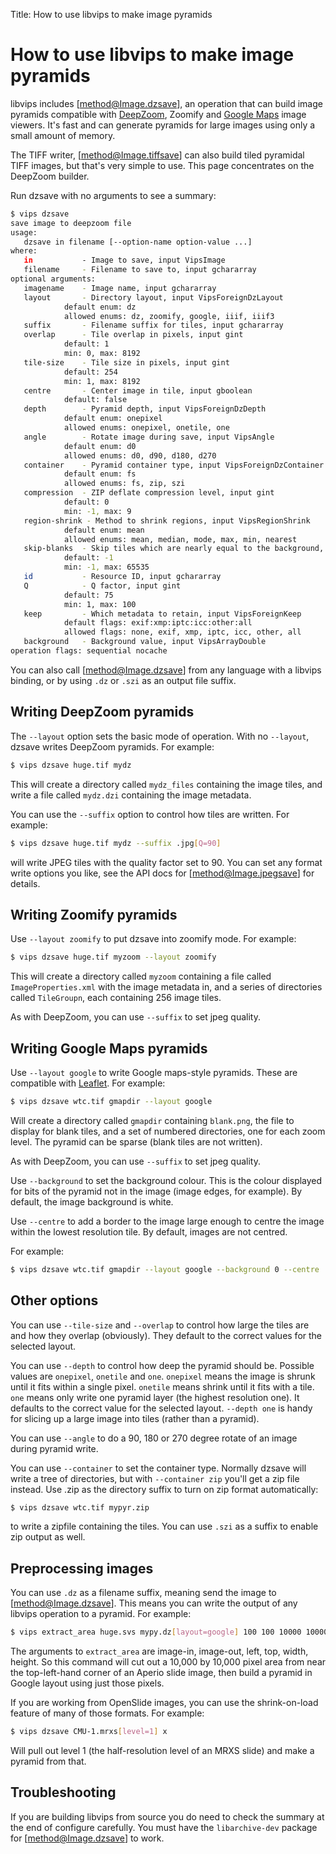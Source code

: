 Title: How to use libvips to make image pyramids

# How to use libvips to make image pyramids

libvips includes [method@Image.dzsave], an operation that can build image
pyramids compatible with [DeepZoom](http://en.wikipedia.org/wiki/Deep_Zoom),
Zoomify and [Google Maps](https://developers.google.com/maps) image viewers.
It's fast and can generate pyramids for large images using only a small amount
of memory.

The TIFF writer, [method@Image.tiffsave] can also build tiled pyramidal TIFF
images, but that's very simple to use. This page concentrates on the DeepZoom
builder.

Run dzsave with no arguments to see a summary:

```bash
$ vips dzsave
save image to deepzoom file
usage:
   dzsave in filename [--option-name option-value ...]
where:
   in           - Image to save, input VipsImage
   filename     - Filename to save to, input gchararray
optional arguments:
   imagename    - Image name, input gchararray
   layout       - Directory layout, input VipsForeignDzLayout
			default enum: dz
			allowed enums: dz, zoomify, google, iiif, iiif3
   suffix       - Filename suffix for tiles, input gchararray
   overlap      - Tile overlap in pixels, input gint
			default: 1
			min: 0, max: 8192
   tile-size    - Tile size in pixels, input gint
			default: 254
			min: 1, max: 8192
   centre       - Center image in tile, input gboolean
			default: false
   depth        - Pyramid depth, input VipsForeignDzDepth
			default enum: onepixel
			allowed enums: onepixel, onetile, one
   angle        - Rotate image during save, input VipsAngle
			default enum: d0
			allowed enums: d0, d90, d180, d270
   container    - Pyramid container type, input VipsForeignDzContainer
			default enum: fs
			allowed enums: fs, zip, szi
   compression  - ZIP deflate compression level, input gint
			default: 0
			min: -1, max: 9
   region-shrink - Method to shrink regions, input VipsRegionShrink
			default enum: mean
			allowed enums: mean, median, mode, max, min, nearest
   skip-blanks  - Skip tiles which are nearly equal to the background, input gint
			default: -1
			min: -1, max: 65535
   id           - Resource ID, input gchararray
   Q            - Q factor, input gint
			default: 75
			min: 1, max: 100
   keep         - Which metadata to retain, input VipsForeignKeep
			default flags: exif:xmp:iptc:icc:other:all
			allowed flags: none, exif, xmp, iptc, icc, other, all
   background   - Background value, input VipsArrayDouble
operation flags: sequential nocache
```

You can also call [method@Image.dzsave] from any language with a libvips
binding, or by using `.dz` or `.szi` as an output file suffix.

## Writing DeepZoom pyramids

The `--layout` option sets the basic mode of operation. With no
`--layout`, dzsave writes DeepZoom pyramids. For example:

```bash
$ vips dzsave huge.tif mydz
```

This will create a directory called `mydz_files` containing the image
tiles, and write a file called `mydz.dzi` containing the image
metadata.

You can use the `--suffix` option to control how tiles are written. For
example:

```bash
$ vips dzsave huge.tif mydz --suffix .jpg[Q=90]
```

will write JPEG tiles with the quality factor set to 90. You can set any
format write options you like, see the API docs for [method@Image.jpegsave]
for details.

## Writing Zoomify pyramids

Use `--layout zoomify` to put dzsave into zoomify mode. For example:

```bash
$ vips dzsave huge.tif myzoom --layout zoomify
```

This will create a directory called `myzoom` containing a file called
`ImageProperties.xml` with the image metadata in, and a series of
directories called `TileGroupn`, each containing 256 image tiles.

As with DeepZoom, you can use `--suffix` to set jpeg quality.

## Writing Google Maps pyramids

Use `--layout google` to write Google maps-style pyramids. These are
compatible with [Leaflet](http://leafletjs.com). For example:

```bash
$ vips dzsave wtc.tif gmapdir --layout google
```

Will create a directory called `gmapdir` containing `blank.png`, the
file to display for blank tiles, and a set of numbered directories, one
for each zoom level. The pyramid can be sparse (blank tiles are not
written).

As with DeepZoom, you can use `--suffix` to set jpeg quality.

Use `--background` to set the background colour. This is the colour
displayed for bits of the pyramid not in the image (image edges, for
example). By default, the image background is white.

Use `--centre` to add a border to the image large enough to centre the
image within the lowest resolution tile. By default, images are not
centred.

For example:

```bash
$ vips dzsave wtc.tif gmapdir --layout google --background 0 --centre
```

## Other options

You can use `--tile-size` and `--overlap` to control how large the tiles
are and how they overlap (obviously). They default to the correct values
for the selected layout.

You can use `--depth` to control how deep the pyramid should be.  Possible
values are `onepixel`, `onetile` and `one`. `onepixel` means the image
is shrunk until it fits within a single pixel. `onetile` means shrink
until it fits with a tile. `one` means only write one pyramid layer (the
highest resolution one). It defaults to the correct value for the selected
layout. `--depth one` is handy for slicing up a large image into tiles
(rather than a pyramid).

You can use `--angle` to do a 90, 180 or 270 degree rotate of an image
during pyramid write.

You can use `--container` to set the container type. Normally dzsave will
write a tree of directories, but with `--container zip` you'll get a zip file
instead. Use .zip as the directory suffix to turn on zip format automatically:

```bash
$ vips dzsave wtc.tif mypyr.zip
```

to write a zipfile containing the tiles. You can use `.szi` as a suffix to
enable zip output as well.

## Preprocessing images

You can use `.dz` as a filename suffix, meaning send the image to
[method@Image.dzsave]. This means you can write the output of any libvips
operation to a pyramid. For example:

```bash
$ vips extract_area huge.svs mypy.dz[layout=google] 100 100 10000 10000
```

The arguments to `extract_area` are image-in, image-out, left, top,
width, height. So this command will cut out a 10,000 by 10,000 pixel
area from near the top-left-hand corner of an Aperio slide image, then
build a pyramid in Google layout using just those pixels.

If you are working from OpenSlide images, you can use the shrink-on-load
feature of many of those formats. For example:

```bash
$ vips dzsave CMU-1.mrxs[level=1] x
```

Will pull out level 1 (the half-resolution level of an MRXS slide) and
make a pyramid from that.

## Troubleshooting

If you are building libvips from source you do need to check the summary at
the end of configure carefully. You must have the `libarchive-dev` package
for [method@Image.dzsave] to work.
